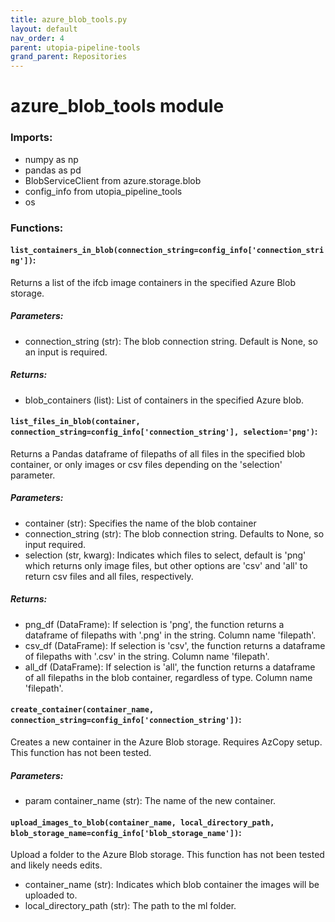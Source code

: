 ```yaml
---
title: azure_blob_tools.py
layout: default
nav_order: 4
parent: utopia-pipeline-tools
grand_parent: Repositories
---
```


# azure_blob_tools module 

### Imports:
- numpy as np
- pandas as pd
- BlobServiceClient from azure.storage.blob
- config_info from utopia_pipeline_tools
- os

### Functions:

#### `list_containers_in_blob(connection_string=config_info['connection_string'])`:

Returns a list of the ifcb image containers in the specified Azure Blob storage.

##### Parameters:
- connection_string (str): The blob connection string. Default is None, so an input is required.

##### Returns:
- blob_containers (list): List of containers in the specified Azure blob.

#### `list_files_in_blob(container, connection_string=config_info['connection_string'], selection='png')`: 

Returns a Pandas dataframe of filepaths of all files in the specified blob container, or only images or csv files depending on the 'selection' parameter. 

##### Parameters:
- container (str): Specifies the name of the blob container
- connection_string (str): The blob connection string. Defaults to None, so input required.
- selection (str, kwarg): Indicates which files to select, default is 'png' which returns only image files, but other options are 'csv' and 'all' to return csv files and all files, respectively. 

##### Returns:  
- png_df (DataFrame): If selection is 'png', the function returns a dataframe of filepaths with '.png' in the string. Column name 'filepath'.
- csv_df (DataFrame): If selection is 'csv', the function returns a dataframe of filepaths with '.csv' in the string. Column name 'filepath'.
- all_df (DataFrame): If selection is 'all', the function returns a dataframe of all filepaths in the blob container, regardless of type. Column name 'filepath'.

#### `create_container(container_name, connection_string=config_info['connection_string'])`:

Creates a new container in the Azure Blob storage. Requires AzCopy setup. This function has not been tested. 

##### Parameters:
- param container_name (str): The name of the new container.

#### `upload_images_to_blob(container_name, local_directory_path, blob_storage_name=config_info['blob_storage_name'])`:

Upload a folder to the Azure Blob storage. This function has not been tested and likely needs edits. 

- container_name (str): Indicates which blob container the images will be uploaded to.
- local_directory_path (str): The path to the ml folder.